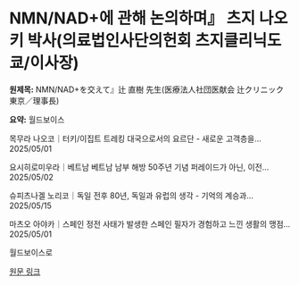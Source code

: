 # NMN/NAD+에 관해 논의하며』 츠지 나오키 박사(의료법인사단의헌회 츠지클리닉도쿄/이사장)

**원제목:** NMN/NAD+を交えて』辻 直樹 先生(医療法人社団医献会 辻クリニック東京／理事長)

**요약:** 월드보이스










목무라 나오코｜터키/이집트
트레킹 대국으로서의 요르단 - 새로운 고객층을...
2025/05/01







요시히로미우라｜베트남
베트남 남부 해방 50주년 기념 퍼레이드가 아닌, 이전...
2025/05/02







슈피츠나겔 노리코｜독일
전후 80년, 독일과 유럽의 생각 - 기억의 계승과...
2025/05/15







마츠오 아야카｜스페인
정전 사태가 발생한 스페인 필자가 경험하고 느낀 생활의 맹점...
2025/05/01




월드보이스로

[원문 링크](https://www.newsweekjapan.jp/press-release/2025/07/72710nmnnad.php)
